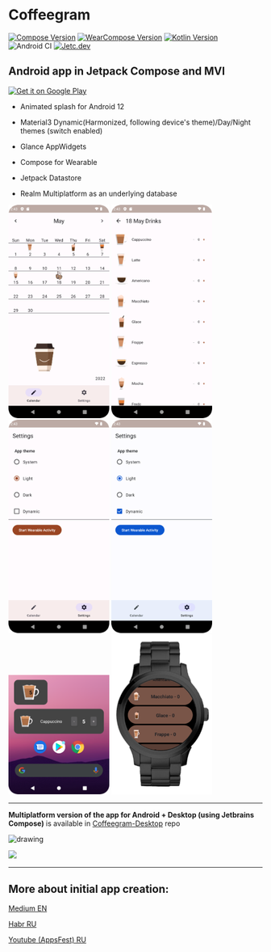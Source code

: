 # Coffeegram

[![Compose Version](https://img.shields.io/badge/Jetpack%20Compose-1.2.0--beta03-yellow)](https://developer.android.com/jetpack/compose)
[![WearCompose Version](https://img.shields.io/badge/Wear%20Compose-1.0.0--beta03-yellow)](https://developer.android.com/jetpack/androidx/releases/wear-compose)
[![Kotlin Version](https://img.shields.io/badge/Kotlin-1.6.21-blue.svg)](https://kotlinlang.org)
![Android CI](https://github.com/phansier/Coffeegram/workflows/Android%20CI/badge.svg?branch=master)
[![Jetc.dev](https://img.shields.io/badge/jetc.dev-25-blue)](https://jetc.dev/issues/025.html)

## Android app in Jetpack Compose and MVI

<a href='https://play.google.com/store/apps/details?id=ru.beryukhov.coffeegram&utm_source=github'><img alt='Get it on Google Play' src='https://play.google.com/intl/en_us/badges/static/images/badges/en_badge_web_generic.png'  width="200"/></a>

- Animated splash for Android 12

- Material3 Dynamic(Harmonized, following device's theme)/Day/Night themes (switch enabled)

- Glance AppWidgets

- Compose for Wearable


- Jetpack Datastore

- Realm Multiplatform as an underlying database

<img src="images/month_table.png" alt="drawing" width="200"/>
<img src="images/coffee_list.png" alt="drawing" width="200"/>
<br>
<img src="images/settings.png" alt="drawing" width="200"/>
<img src="images/settings_dynamic.png" alt="drawing" width="200"/>
<br>
<img src="images/widgets.png" alt="drawing" width="200"/>
<img src="images/wear.png" alt="drawing" width="200"/>


---

**Multiplatform version of the app for Android + Desktop (using Jetbrains Compose)** is available in [Coffeegram-Desktop](https://github.com/phansier/Coffeegram-Desktop) repo

<img src="images/desktop.png" alt="drawing" width="400"/>



![](https://github.com/phansier/Coffeegram-Desktop/blob/desktop/images/desktop.png)


---


## More about initial app creation:

[Medium EN](https://proandroiddev.com/change-my-mind-or-android-development-transformation-to-jetpack-compose-coroutines-e719a342cc52)

[Habr RU](https://habr.com/ru/company/kaspersky/blog/513364/)

[Youtube (AppsFest) RU](https://youtu.be/CuCV-SGUuCQ/)
